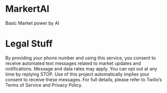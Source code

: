 # MarkertAI
Basic Market power by AI


# Legal Stuff


By providing your phone number and using this service, you consent to receive automated text messages related to market updates and notifications. Message and data rates may apply. You can opt out at any time by replying STOP. Use of this project automatically implies your consent to receive these messages. For full details, please refer to Twilio’s Terms of Service and Privacy Policy.

